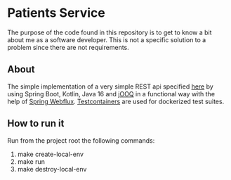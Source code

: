 # Patients Service

The purpose of the code found in this repository is to get to know a bit about me as a software developer. This is not
a specific solution to a problem since there are not requirements.

## About
The simple implementation of a very simple REST api specified [here](openapi.yaml) by using Spring Boot, Kotlin, Java 16 and 
[jOOQ](https://www.jooq.org) in a functional way with the help of 
[Spring Webflux](https://docs.spring.io/spring-framework/docs/current/reference/html/web-reactive.html).
[Testcontainers](https://www.testcontainers.org) are used for dockerized test suites.

## How to run it
Run from the project root the following commands:

1. make create-local-env
2. make run
3. make destroy-local-env